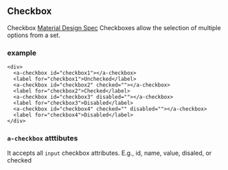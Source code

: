 <a name="Checkbox"></a>

## Checkbox
Checkbox
[Material Design Spec](https://material.io/guidelines/components/selection-controls.html#)
Checkboxes allow the selection of multiple options from a set.

### example
```
<div>
  <a-checkbox id="checkbox1"></a-checkbox>
  <label for="checkbox1">Unchecked</label>
  <a-checkbox id="checkbox2" checked=""></a-checkbox>
  <label for="checkbox2">Checked</label>
  <a-checkbox id="checkbox3" disabled=""></a-checkbox>
  <label for="checkbox3">Disabled</label>
  <a-checkbox id="checkbox4" checked="" disabled=""></a-checkbox>
  <label for="checkbox4">Disabled</label>
</div> 
```

### `a-checkbox` atttibutes
 It accepts all `input` checkbox attributes. E.g., id, name, value, disaled, or checked

